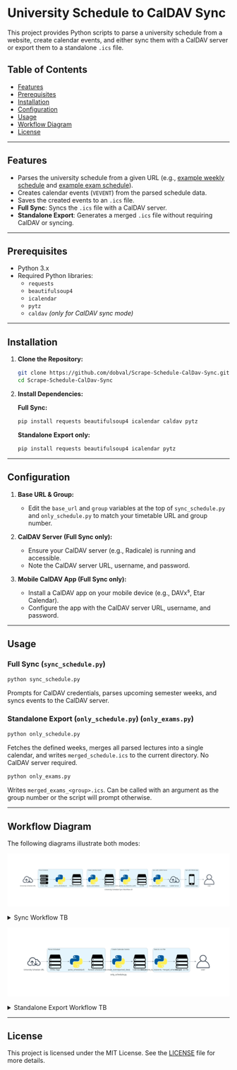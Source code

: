 # University Schedule to CalDAV Sync

This project provides Python scripts to parse a university schedule from a website, create calendar events, and either sync them with a CalDAV server or export them to a standalone `.ics` file.

## Table of Contents

- [Features](#features)
- [Prerequisites](#prerequisites)
- [Installation](#installation)
- [Configuration](#configuration)
- [Usage](#usage)
- [Workflow Diagram](#workflow-diagram)
- [License](#license)

---

## Features

- Parses the university schedule from a given URL (e.g., [example weekly schedule](https://programm.fdiba.tu-sofia.bg/de/?q=plan_group&week=12&group=325) and [example exam schedule](https://tu-sofia.bg/examsfiles/%D0%A4%D0%B0%D0%93%D0%98%D0%9E%D0%9F%D0%9C-%D0%9A%D0%A1%D0%A2%D0%9D%D0%95--potok-17-kurs-3_1.html)).
- Creates calendar events (`VEVENT`) from the parsed schedule data.
- Saves the created events to an `.ics` file.
- **Full Sync**: Syncs the `.ics` file with a CalDAV server.
- **Standalone Export**: Generates a merged `.ics` file without requiring CalDAV or syncing.

---

## Prerequisites

- Python 3.x
- Required Python libraries:
  - `requests`
  - `beautifulsoup4`
  - `icalendar`
  - `pytz`
  - `caldav` *(only for CalDAV sync mode)*

---

## Installation

1. **Clone the Repository:**

   ```bash
   git clone https://github.com/dobval/Scrape-Schedule-CalDav-Sync.git
   cd Scrape-Schedule-CalDav-Sync
   ```

2. **Install Dependencies:**

   **Full Sync:**
   ```bash
   pip install requests beautifulsoup4 icalendar caldav pytz
   ```

   **Standalone Export only:**
   ```bash
   pip install requests beautifulsoup4 icalendar pytz
   ```

---

## Configuration

1. **Base URL & Group:**
   - Edit the `base_url` and `group` variables at the top of `sync_schedule.py` and `only_schedule.py` to match your timetable URL and group number.
2. **CalDAV Server (Full Sync only):**
   - Ensure your CalDAV server (e.g., Radicale) is running and accessible.
   - Note the CalDAV server URL, username, and password.

3. **Mobile CalDAV App (Full Sync only):**
   - Install a CalDAV app on your mobile device (e.g., DAVx⁵, Etar Calendar).
   - Configure the app with the CalDAV server URL, username, and password.

---

## Usage

### Full Sync (`sync_schedule.py`)

```bash
python sync_schedule.py
```

Prompts for CalDAV credentials, parses upcoming semester weeks, and syncs events to the CalDAV server.

### Standalone Export (`only_schedule.py`) (`only_exams.py`)

```bash
python only_schedule.py
```
Fetches the defined weeks, merges all parsed lectures into a single calendar, and writes `merged_schedule.ics` to the current directory. No CalDAV server required.

```bash
python only_exams.py
```
Writes `merged_exams_<group>.ics`. Can be called with an argument as the group number or the script will prompt otherwise.

---

## Workflow Diagram

The following diagrams illustrate both modes:

![Sync Workflow LR](docs/university_schedule_sync_workflow_lr.png)

<details>
<summary>Sync Workflow TB</summary>
<p align="center">
  <img src="docs/university_schedule_sync_workflow_tb.png" alt="Sync Workflow TB" />
</p>
</details>

![Standalone Export Workflow LR](docs/workflow_only_schedule_lr.png)

<details>
<summary>Standalone Export Workflow TB</summary>
<p align="center">
  <img src="docs/workflow_only_schedule_tb.png" alt="Standalone Export Workflow TB" />
</p>
</details>

---

## License

This project is licensed under the MIT License. See the [LICENSE](LICENSE) file for more details.

